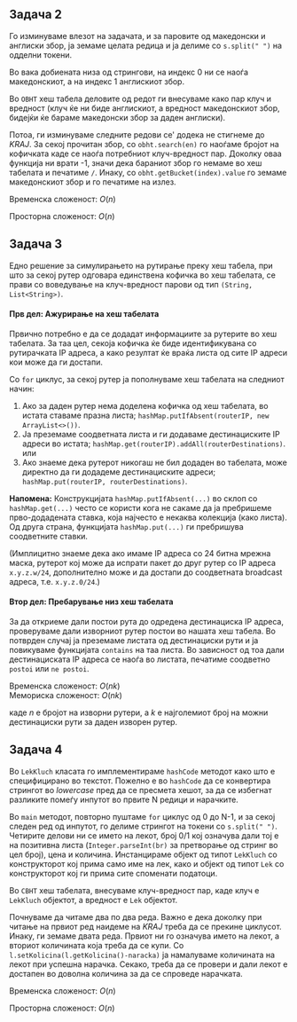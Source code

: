 ## Задача 2

Го изминуваме влезот на задачата, и за паровите од македонски и англиски збор, ја земаме целата редица и ја делиме со `s.split(" ")` на одделни токени.

Во вака добиената низа од стрингови, на индекс 0 ни се наоѓа македонскиот, а на индекс 1 англискиот збор.

Во `OBHT` хеш табела деловите од редот ги внесуваме како пар клуч и вредност (клуч ќе ни биде англискиот, а вредност македонскиот збор, бидејќи ќе бараме македонски збор за даден англиски).

Потоа, ги изминуваме следните редови се' додека не стигнеме до *KRAJ*. За секој прочитан збор, со `obht.search(en)` го наоѓаме бројот на кофичката каде се наоѓа потребниот клуч-вредност пар. Доколку оваа функција ни врати -1, значи дека бараниот збор го немаме во хеш табелата и печатиме `/`. Инаку, со `obht.getBucket(index).value` го земаме македонскиот збор и го печатиме на излез.

Временска сложеност: $O(n)$

Просторна сложеност: $O(n)$

## Задача 3

Едно решение за симулирањето на рутирање преку хеш табела, при што за секој рутер одговара единствена кофичка во хеш табелата, се прави со воведување на клуч-вредност парови од тип `(String, List<String>)`.
#### Прв дел: Ажурирање на хеш табелата

Првично потребно е да се додадат информациите за рутерите во хеш табелата. За таа цел, секоја кофичка ќе биде идентификувана со рутирачката IP адреса, а како резултат ќе враќа листа од сите IP адреси кои може да ги достапи.

Со `for` циклус, за секој рутер ја пополнуваме хеш табелата на следниот начин:
1. Ако за даден рутер нема доделена кофичка од хеш табелата, во истата ставаме празна листа; `hashMap.putIfAbsent(routerIP, new ArrayList<>())`.
2. Ја преземаме соодветната листа и ги додаваме дестинациските IP адреси во истата; `hashMap.get(routerIP).addAll(routerDestinations)`.
или
1. Ако знаеме дека рутерот никогаш не бил додаден во табелата, може директно да ги додадеме дестинациските адреси; `hashMap.put(routerIP, routerDestinations)`.

**Напомена:** Конструкцијата `hashMap.putIfAbsent(...)` во склоп со `hashMap.get(...)` често се користи кога не сакаме да ја пребришеме прво-додадената ставка, која најчесто е некаква колекција (како листа). Од друга страна, функцијата `hashMap.put(...)` ги пребришува соодветните ставки.

(Имплицитно знаеме дека ако имаме IP адреса со 24 битна мрежна маска, рутерот кој може да испрати пакет до друг рутер со IP адреса `x.y.z.w/24`, дополнително може и да достапи до соодветната broadcast адреса, т.е. `x.y.z.0/24`.)

#### Втор дел: Пребарување низ хеш табелата

За да откриеме дали постои рута до одредена дестинациска IP адреса, проверуваме дали изворниот рутер постои во нашата хеш табела. Во потврден случај ја преземаме листата од дестинациски рути и ја повикуваме функцијата `contains` на таа листа. Во зависност од тоа дали дестинациската IP адреса се наоѓа во листата, печатиме соодветно `postoi` или `ne postoi`.

Временска сложеност: $O(nk)$ \
Мемориска сложеност: $O(nk)$

каде $n$ е бројот на изворни рутери, а $k$ е најголемиот број на можни дестинациски рути за даден изворен рутер.


## Задача 4

Во `LekKluch` класата го имплементираме `hashCode` методот како што е специфицирано во текстот. Пожелно е во `hashCode` да се конвертира стрингот во *lowercase* пред да се пресмета хешот, за да се избегнат разликите помеѓу инпутот во првите N редици и нарачките. 

Во `main` методот, повторно пуштаме `for` циклус од 0 до N-1, и за секој следен ред од инпутот, го делиме стрингот на токени со `s.split(" ")`. Четирите делови ни се името на лекот, број 0/1 кој означува дали тој е на позитивна листа (`Integer.parseInt(br)` за претворање од стринг во цел број), цена и количина. Инстанцираме објект од типот `LekKluch` со конструкторот кој прима само име на лек, како и објект од типот `Lek` со конструкторот кој ги прима сите споменати податоци.

Во `CBHT` хеш табелата, внесуваме клуч-вредност пар, каде клуч е `LekKluch` објектот, а вредност е `Lek` објектот.

Почнуваме да читаме два по два реда. Важно е дека доколку при читање на првиот ред наидеме на *KRAJ* треба да се прекине циклусот. Инаку, ги земаме двата реда. Првиот ни го означува името на лекот, а вториот количината која треба да се купи. Со `l.setKolicina(l.getKolicina()-naracka)` ја намалуваме количината на лекот при успешна нарачка. Секако, треба да се провери и дали лекот е достапен во доволна количина за да се спроведе нарачката.

Временска сложеност: $O(n)$

Просторна сложеност: $O(n)$
